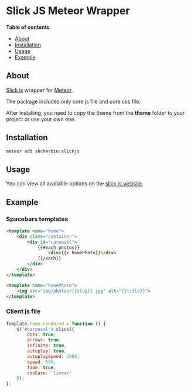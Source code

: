 # Slick JS Meteor Wrapper

**Table of contents**

- [About](#about)
- [Installation](#installation)
- [Usage](#usage)
- [Example](#example)

## About

[Slick js](http://kenwheeler.github.io/slick) wrapper for [Meteor](http://meteor.com).

The package includes only core js file and core css file.

After installing, you need to copy the theme from the **theme** folder to your project or use your own one.

## Installation

```sh
meteor add shcherbin:slickjs
```

## Usage

You can view all available options on the [slick js website](http://kenwheeler.github.io/slick).

## Example

### Spacebars templates

```html
<template name="home">
	<div class="container">
		<div id="carousel">
			{{#each photos}}
				<div>{{> homePhoto}}</div>
			{{/each}}
		</div>
	</div>
</template>

<template name="homePhoto">
	<img src="img/photos/{{slug}}.jpg" alt="{{title}}">
</template>
```

### Client js file

```js
Template.home.rendered = function () {
	$('#carousel').slick({
		dots: true,
		arrows: true,
		infinite: true,
		autoplay: true,
		autoplaySpeed: 2000,
		speed: 500,
		fade: true,
		cssEase: 'linear'
	});
};
```